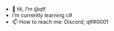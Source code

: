 - 👋 Hi, I’m @qtf
- I’m currently learning c#
- 📫 How to reach me: Discord; qtf#0001

<!---
qqwqe/qqwqe is a ✨ special ✨ repository because its `README.md` (this file) appears on your GitHub profile.
You can click the Preview link to take a look at your changes.
--->
